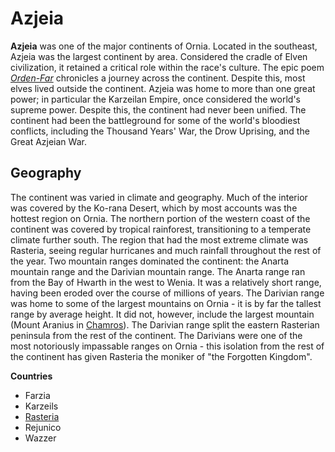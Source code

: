 # Azjeia

**Azjeia** was one of the major continents of Ornia. Located in the southeast, Azjeia was the largest continent by area.  Considered the cradle of Elven civilization, it retained a critical role within the race's culture. The epic poem [*Orden-Far*](Orden-Far) chronicles a journey across the continent. Despite this, most elves lived outside the continent.  Azjeia was home to more than one great power; in particular the Karzeilan Empire, once considered the world's supreme power. Despite this, the continent had never been unified. The continent had been the battleground for some of the world's bloodiest conflicts, including the Thousand Years' War, the Drow Uprising, and the Great Azjeian War.

## Geography

The continent was varied in climate and geography. Much of the interior was covered by the Ko-rana Desert, which by most accounts was the hottest region on Ornia. The northern portion of the western coast of the continent was covered by tropical rainforest, transitioning to a temperate climate further south. The region that had the most extreme climate was Rasteria, seeing regular hurricanes and much rainfall throughout the rest of the year. Two mountain ranges dominated the continent: the Anarta mountain range and the Darivian mountain range. The Anarta range ran from the Bay of Hwarth in the west to Wenia. It was a relatively short range, having been eroded over the course of millions of years. The Darivian range was home to some of the largest mountains on Ornia - it is by far the tallest range by average height. It did not, however, include the largest mountain (Mount Aranius in [Chamros](Chamros)). The Darivian range split the eastern Rasterian peninsula from the rest of the continent. The Darivians were one of the most notoriously impassable ranges on Ornia - this isolation from the rest of the continent has given Rasteria the moniker of "the Forgotten Kingdom". 

**Countries**

- Farzia
- Karzeils
- [Rasteria](Rasteria)
- Rejunico
- Wazzer

